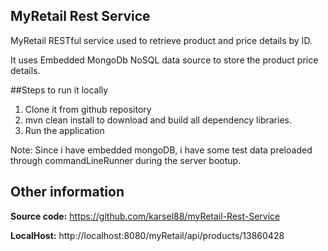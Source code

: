 ## MyRetail Rest Service

MyRetail RESTful service used to retrieve product and price details by ID.

It uses Embedded MongoDb NoSQL data source to store the product price details.

##Steps to run it locally
1. Clone it from github repository
2. mvn clean install to download and build all dependency libraries. 
3. Run the application

Note: Since i have embedded mongoDB, i have some test data preloaded through commandLineRunner during the server bootup.

##  Other information

**Source code:**
https://github.com/karsel88/myRetail-Rest-Service

**LocalHost:**
http://localhost:8080/myRetail/api/products/13860428